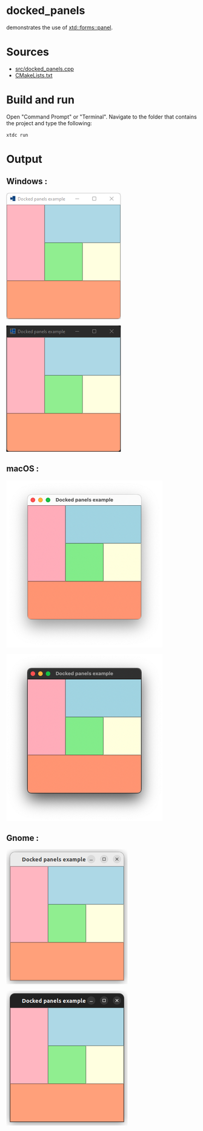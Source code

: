 # docked_panels

demonstrates the use of [xtd::forms::panel](https://gammasoft71.github.io/xtd/reference_guides/latest/classxtd_1_1forms_1_1panel.html).

# Sources

* [src/docked_panels.cpp](src/docked_panels.cpp)
* [CMakeLists.txt](CMakeLists.txt)

# Build and run

Open "Command Prompt" or "Terminal". Navigate to the folder that contains the project and type the following:

```shell
xtdc run
```

# Output

## Windows :

![Screenshot](../../../../docs/pictures/examples/docked_panels_w.png)

![Screenshot](../../../../docs/pictures/examples/docked_panels_wd.png)

## macOS :

![Screenshot](../../../../docs/pictures/examples/docked_panels_m.png)

![Screenshot](../../../../docs/pictures/examples/docked_panels_md.png)

## Gnome :

![Screenshot](../../../../docs/pictures/examples/docked_panels_g.png)

![Screenshot](../../../../docs/pictures/examples/docked_panels_gd.png)

